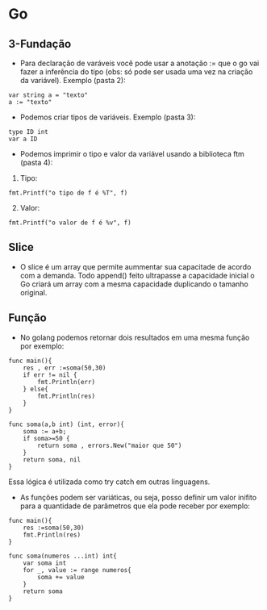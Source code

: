 # Go
##  3-Fundação
- Para declaração de varáveis você pode usar a anotação := que o go vai fazer a inferência do tipo (obs: só pode ser usada uma vez na criação da variável). Exemplo (pasta 2):
```
var string a = "texto"
a := "texto"
```

- Podemos criar tipos de variáveis. Exemplo (pasta 3):
```
type ID int
var a ID
``` 

- Podemos imprimir o tipo e valor da variável usando a biblioteca ftm (pasta 4):
1. Tipo:
``` 
fmt.Printf("o tipo de f é %T", f)
``` 
2. Valor:
``` 
fmt.Printf("o valor de f é %v", f)
``` 

## Slice
- O slice é um array que permite aummentar sua capacitade de acordo com a demanda. Todo append() feito ultrapasse a capacidade inicial o Go criará um array com a mesma capacidade duplicando o tamanho original. 

## Função
- No golang podemos retornar dois resultados em uma mesma função por exemplo:
```
func main(){
	res , err :=soma(50,30)
	if err != nil {
		fmt.Println(err)
	} else{
		fmt.Println(res)
	}	
}
```

```
func soma(a,b int) (int, error){
	soma := a+b;
	if soma>=50 {
		return soma , errors.New("maior que 50")
	}
	return soma, nil
}
```

Essa lógica é utilizada como try catch em outras linguagens.

- As funções podem ser variáticas, ou seja, posso definir um valor inifito para a quantidade de parâmetros que ela pode receber por exemplo:

```
func main(){
	res :=soma(50,30)
	fmt.Println(res)	
}
```
```
func soma(numeros ...int) int{
	var soma int
	for _, value := range numeros{
		soma += value 
	}
	return soma
}
```
